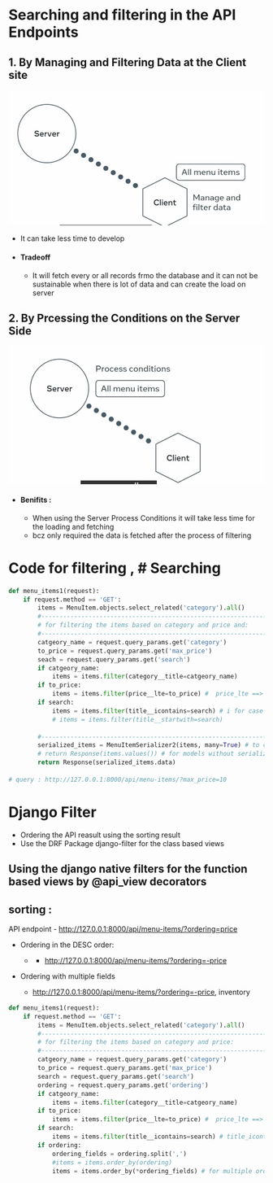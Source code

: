 # Searching and filtering in the API Endpoints 

## 1. By Managing and Filtering Data at the Client site
![alt text](image-14.png)

- It can take less time to develop
- #### Tradeoff
    - It will fetch every or all records frmo the database and it can not be sustainable 
    when there is lot of data and can create the load on server 


## 2. By Prcessing the Conditions on the Server Side
![alt text](image-15.png)

- #### Benifits : 
    - When using the Server Process Conditions it will take less time for the loading and fetching
    - bcz only required  the data is fetched after the process of filtering 

#
# Code for filtering , # Searching 
```python
def menu_items1(request):
    if request.method == 'GET':
        items = MenuItem.objects.select_related('category').all()
        #------------------------------------------------------------------#
        # for filtering the items based on category and price and: 
        #------------------------------------------------------------------#
        catgeory_name = request.query_params.get('category')
        to_price = request.query_params.get('max_price')
        seach = request.query_params.get('search')
        if catgeory_name:
            items = items.filter(category__title=catgeory_name)
        if to_price:
            items = items.filter(price__lte=to_price) #  price_lte ==> less than or equal price
        if search:
            items = items.filter(title__icontains=search) # i for case sensitive
            # items = items.filter(title__startwith=search)

        #------------------------------------------------------------------#
        serialized_items = MenuItemSerializer2(items, many=True) # to covert the all the items to json 
        # return Response(items.values()) # for models without serializer
        return Response(serialized_items.data)

# query : http://127.0.0.1:8000/api/menu-items/?max_price=10
```

# 
# Django Filter
- Ordering the API reasult using the sorting result
- Use the DRF Package django-filter for the class based views 

## Using the django native filters for the function based views by @api_view decorators

## sorting :
API endpoint
    - http://127.0.0.1:8000/api/menu-items/?ordering=price

- Ordering in the DESC order:
    - - http://127.0.0.1:8000/api/menu-items/?ordering=-price

- Ordering with multiple fields 
    -  http://127.0.0.1:8000/api/menu-items/?ordering=-price, inventory

```python
def menu_items1(request):
    if request.method == 'GET':
        items = MenuItem.objects.select_related('category').all()
        #------------------------------------------------------------------#
        # for filtering the items based on category and price: 
        #------------------------------------------------------------------#
        catgeory_name = request.query_params.get('category')
        to_price = request.query_params.get('max_price')
        search = request.query_params.get('search')
        ordering = request.query_params.get('ordering')
        if catgeory_name:
            items = items.filter(category__title=catgeory_name)
        if to_price:
            items = items.filter(price__lte=to_price) #  price_lte ==> less than or equal to price
        if search:
            items = items.filter(title__icontains=search) # title_icontains ==> case insensitive search
        if ordering:
            ordering_fields = ordering.split(',')
            #items = items.order_by(ordering)
            items = items.order_by(*ordering_fields) # for multiple ordering fields
```